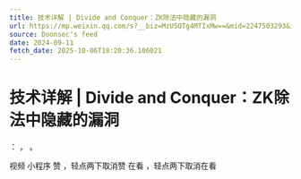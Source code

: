 ```yaml
---
title: 技术详解 | Divide and Conquer：ZK除法中隐藏的漏洞
url: https://mp.weixin.qq.com/s?__biz=MzU5OTg4MTIxMw==&mid=2247503293&idx=1&sn=2993df5b35103c1436e5793b18fbec8e
source: Doonsec's feed
date: 2024-09-11
fetch_date: 2025-10-06T18:20:36.106021
---
```


# 技术详解 | Divide and Conquer：ZK除法中隐藏的漏洞

：
，
。

视频
小程序
赞
，轻点两下取消赞
在看
，轻点两下取消在看
